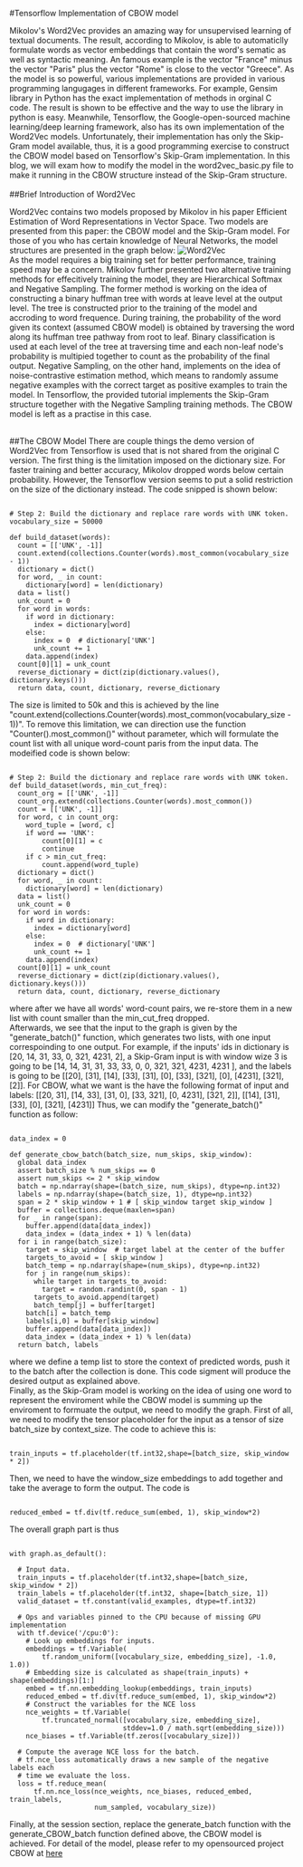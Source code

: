 #Tensorflow Implementation of CBOW model

Mikolov's Word2Vec provides an amazing way for unsupervised learning of textual documents. The result, according to Mikolov,
is able to automaticlly formulate words as vector embeddings that contain the word's sematic as well as syntactic meaning. An 
famous example is the vector "France" minus the vector "Paris" plus the vector "Rome" is close to the vector "Greece". As the 
model is so powerful, various implementations are provided in various programming langugages in different frameworks. For example, 
Gensim library in Python has the exact implementation of methods in orginal C code. The result is shown to be effective and the 
way to use the library in python is easy. Meanwhile, Tensorflow, the Google-open-sourced machine learning/deep learning framework, 
also has its own implementation of the Word2Vec models. Unfortunately, their implementation has only the Skip-Gram model available, 
thus, it is a good programming exercise to construct the CBOW model based on Tensorflow's Skip-Gram implementation. In this blog, 
we will exam how to modify the model in the word2vec_basic.py file to make it running in the CBOW structure instead of the Skip-Gram 
structure. 
<br><br>
##Brief Introduction of Word2Vec

Word2Vec contains two models proposed by Mikolov in his paper Efficient Estimation of Word Representations in Vector Space. Two models 
are presented from this paper: the CBOW model and the Skip-Gram model. For those of you who has certain knowledge of Neural Networks, 
the model structures are presented in the graph below: ![Word2Vec](http://s8.sinaimg.cn/large/001Sy0Jmty6Lzce4wJN17&690)<br>
As the model requires a big training set for better performance, training speed may be a concern. Mikolov further presented two 
alternative training methods for effecitively training the model, they are Hierarchical Softmax and Negative Sampling. The former 
method is working on the idea of constructing a binary huffman tree with words at leave level at the output level. The tree is 
constructed prior to the training of the model and accroding to word frequence. During training, the probability of the word given its 
context (assumed CBOW model) is obtained by traversing the word along its huffman tree pathway from root to leaf. Binary classification 
is used at each level of the tree at traversing time and each non-leaf node's probability is multipied together to count as the probability 
of the final output. Negative Sampling, on the other hand, implements on the idea of noise-contrastive estimation method, which means 
to randomly assume negative examples with the correct target as positive examples to train the model. In Tensorflow, the provided tutorial 
implements the Skip-Gram structure together with the Negative Sampling training methods. The CBOW model is left as a practise in this case.
<br><br>

##The CBOW Model
There are couple things the demo version of Word2Vec from Tensorflow is used that is not shared from the original C version. The first 
thing is the limitation imposed on the dictionary size. For faster training and better accuracy, Mikolov dropped words below certain probability. 
However, the Tensorflow version seems to put a solid restriction on the size of the dictionary instead. The code snipped is shown below:
<pre><code>
# Step 2: Build the dictionary and replace rare words with UNK token.
vocabulary_size = 50000

def build_dataset(words):
  count = [['UNK', -1]]
  count.extend(collections.Counter(words).most_common(vocabulary_size - 1))
  dictionary = dict()
  for word, _ in count:
    dictionary[word] = len(dictionary)
  data = list()
  unk_count = 0
  for word in words:
    if word in dictionary:
      index = dictionary[word]
    else:
      index = 0  # dictionary['UNK']
      unk_count += 1
    data.append(index)
  count[0][1] = unk_count
  reverse_dictionary = dict(zip(dictionary.values(), dictionary.keys()))
  return data, count, dictionary, reverse_dictionary
</code></pre>
The size is limited to 50k and this is achieved by the line "count.extend(collections.Counter(words).most_common(vocabulary_size - 1))". 
To remove this limitation, we can direction use the function "Counter().most_common()" without parameter, which will formulate the count list with 
all unique word-count paris from the input data. The modeified code is shown below:
<pre><code>
# Step 2: Build the dictionary and replace rare words with UNK token.
def build_dataset(words, min_cut_freq):
  count_org = [['UNK', -1]]
  count_org.extend(collections.Counter(words).most_common())
  count = [['UNK', -1]]
  for word, c in count_org:
    word_tuple = [word, c]
    if word == 'UNK': 
        count[0][1] = c
        continue
    if c > min_cut_freq:
        count.append(word_tuple)
  dictionary = dict()
  for word, _ in count:
    dictionary[word] = len(dictionary)
  data = list()
  unk_count = 0
  for word in words:
    if word in dictionary:
      index = dictionary[word]
    else:
      index = 0  # dictionary['UNK']
      unk_count += 1
    data.append(index)
  count[0][1] = unk_count
  reverse_dictionary = dict(zip(dictionary.values(), dictionary.keys()))
  return data, count, dictionary, reverse_dictionary
</code></pre>
where after we have all words' word-count pairs, we re-store them in a new list with count smaller than the min_cut_freq dropped. <br>
Afterwards, we see that the input to the graph is given by the "generate_batch()" function, which generates two lists, with one input 
correspoinding to one output. For example, if the inputs' ids in dictionary is [20, 14, 31, 33, 0, 321, 4231, 2], a Skip-Gram input is 
with window wize 3 is going to be [14, 14, 31, 31, 33, 33, 0, 0, 321, 321, 4231, 4231 ], 
and the labels is going to be [[20], [31], [14], [33], [31], [0], [33], [321], [0], [4231], [321], [2]]. For CBOW, what we want is the have 
the following format of input and labels: [[20, 31], [14, 33], [31, 0], [33, 321], [0, 4231], [321, 2]], [[14], [31], [33], [0], [321], [4231]]
Thus, we can modify the "generate_batch()" function as follow:
<pre><code>
data_index = 0

def generate_cbow_batch(batch_size, num_skips, skip_window):
  global data_index
  assert batch_size % num_skips == 0
  assert num_skips <= 2 * skip_window
  batch = np.ndarray(shape=(batch_size, num_skips), dtype=np.int32)
  labels = np.ndarray(shape=(batch_size, 1), dtype=np.int32)
  span = 2 * skip_window + 1 # [ skip_window target skip_window ]
  buffer = collections.deque(maxlen=span)
  for _ in range(span):
    buffer.append(data[data_index])
    data_index = (data_index + 1) % len(data)
  for i in range(batch_size):
    target = skip_window  # target label at the center of the buffer
    targets_to_avoid = [ skip_window ]
    batch_temp = np.ndarray(shape=(num_skips), dtype=np.int32)
    for j in range(num_skips):
      while target in targets_to_avoid:
        target = random.randint(0, span - 1)
      targets_to_avoid.append(target)
      batch_temp[j] = buffer[target]
    batch[i] = batch_temp
    labels[i,0] = buffer[skip_window]
    buffer.append(data[data_index])
    data_index = (data_index + 1) % len(data)
  return batch, labels
</code></pre>
where we define a temp list to store the context of predicted words, push it to the batch after the collection is done. This code sigment 
will produce the desired output as explained above.
<br>
Finally, as the Skip-Gram model is working on the idea of using one word to represent the enviroment while the CBOW model is summing up the 
enviroment to formuate the output, we need to modify the graph. First of all, we need to modify the tensor placeholder for the input 
as a tensor of size batch_size by context_size. The code to achieve this is:
<pre><code>
train_inputs = tf.placeholder(tf.int32,shape=[batch_size, skip_window * 2])
</code></pre>
Then, we need to have the window_size embeddings to add together and take the average to form the output. The code is
<pre><code>
reduced_embed = tf.div(tf.reduce_sum(embed, 1), skip_window*2)
</code></pre>
The overall graph part is thus
<pre><code>
with graph.as_default():

  # Input data.
  train_inputs = tf.placeholder(tf.int32,shape=[batch_size, skip_window * 2])
  train_labels = tf.placeholder(tf.int32, shape=[batch_size, 1])
  valid_dataset = tf.constant(valid_examples, dtype=tf.int32)

  # Ops and variables pinned to the CPU because of missing GPU implementation
  with tf.device('/cpu:0'):
    # Look up embeddings for inputs.
    embeddings = tf.Variable(
        tf.random_uniform([vocabulary_size, embedding_size], -1.0, 1.0))
    # Embedding size is calculated as shape(train_inputs) + shape(embeddings)[1:]
    embed = tf.nn.embedding_lookup(embeddings, train_inputs)
    reduced_embed = tf.div(tf.reduce_sum(embed, 1), skip_window*2)
    # Construct the variables for the NCE loss
    nce_weights = tf.Variable(
        tf.truncated_normal([vocabulary_size, embedding_size],
                            stddev=1.0 / math.sqrt(embedding_size)))
    nce_biases = tf.Variable(tf.zeros([vocabulary_size]))

  # Compute the average NCE loss for the batch.
  # tf.nce_loss automatically draws a new sample of the negative labels each
  # time we evaluate the loss.
  loss = tf.reduce_mean(
      tf.nn.nce_loss(nce_weights, nce_biases, reduced_embed, train_labels,
                     num_sampled, vocabulary_size))
</code></pre>
Finally, at the session section, replace the generate_batch function with the generate_CBOW_batch function defined above, the CBOW model 
is achieved. For detail of the model, please refer to my opensourced project CBOW at [here](https://github.com/edwardbi/DeepLearningModels/tree/master/CBOW)
